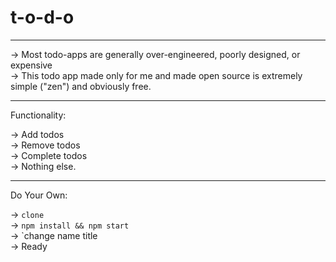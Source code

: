 # t-o-d-o

----------------

-> Most todo-apps are generally over-engineered, poorly designed, or expensive <br /> 
-> This todo app made only for me and made open source is extremely simple ("zen") and obviously free. 

-----------------

Functionality: 

-> Add todos <br /> 
-> Remove todos  <br /> 
-> Complete todos <br /> 
-> Nothing else. <br /> 

------------------

Do Your Own: 

-> `clone` <br /> 
-> `npm install && npm start` <br />
-> `change name title <br /> 
-> Ready <br /> 
